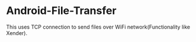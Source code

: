 # Android-File-Transfer
This uses TCP connection to send files over WiFi network(Functionality like Xender). 
